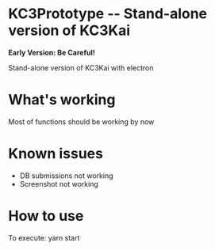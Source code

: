 # KC3Prototype -- Stand-alone version of KC3Kai

__Early Version: Be Careful!__

Stand-alone version of KC3Kai with electron

# What's working

Most of functions should be working by now

# Known issues

- DB submissions not working
- Screenshot not working

# How to use

To execute: yarn start

